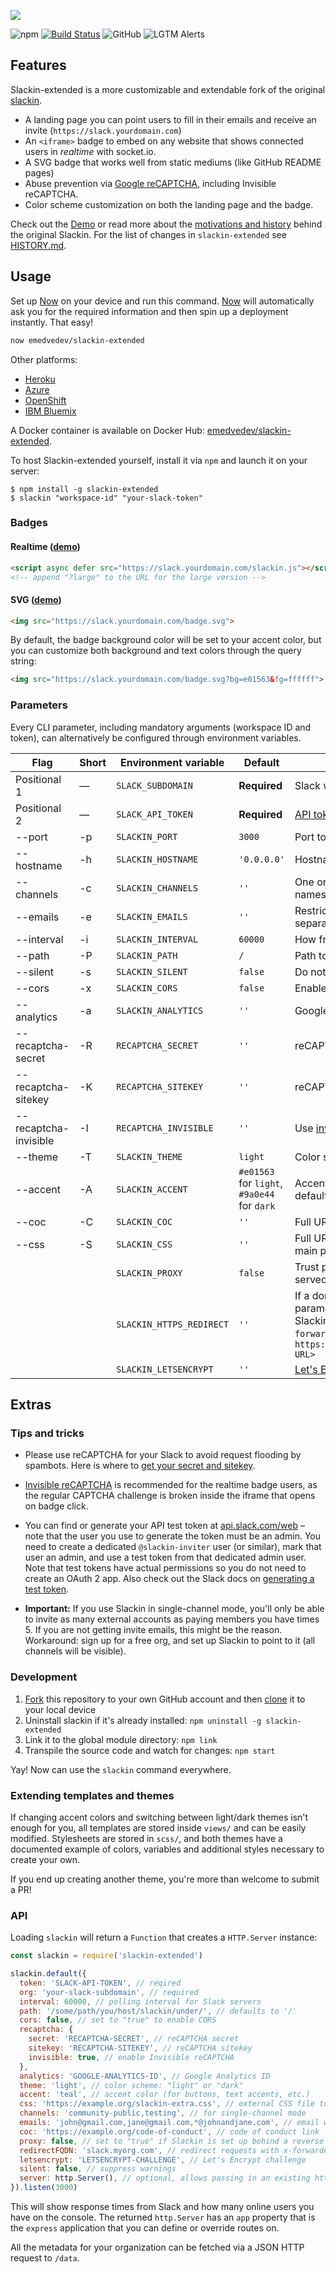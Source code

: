 ![](https://github.com/zeit/art/blob/e081cf46e6609b51ac485dcc337ac6644c0da5e7/slackin/repo-banner.png)

![npm](https://img.shields.io/npm/v/slackin-extended) [![Build Status](https://github.com/emedvedev/slackin-extended/workflows/Tests/badge.svg)](https://github.com/emedvedev/slackin-extended/actions?workflow=Tests) ![GitHub](https://img.shields.io/github/license/emedvedev/slackin-extended) ![LGTM Alerts](https://img.shields.io/lgtm/alerts/github/emedvedev/slackin-extended) 

## Features

Slackin-extended is a more customizable and extendable fork of the original [slackin](https://github.com/rauchg/slackin).

- A landing page you can point users to fill in their emails and receive an invite (`https://slack.yourdomain.com`)
- An `<iframe>` badge to embed on any website that shows connected users in *realtime* with socket.io.
- A SVG badge that works well from static mediums (like GitHub README pages)
- Abuse prevention via [Google reCAPTCHA](https://www.google.com/recaptcha/intro/), including Invisible reCAPTCHA.
- Color scheme customization on both the landing page and the badge.

Check out the [Demo](https://slackin.now.sh/) or read more about the [motivations and history](http://rauchg.com/slackin) behind the original Slackin. For the list of changes in `slackin-extended` see [HISTORY.md](HISTORY.md).

## Usage

Set up [Now](https://zeit.co/now) on your device and run this command. [Now](https://zeit.co/now) will automatically ask you for the required information and then spin up a deployment instantly. That easy!

```bash
now emedvedev/slackin-extended
```

Other platforms:

- [Heroku](https://heroku.com/deploy?template=https://github.com/emedvedev/slackin-extended/tree/master)
- [Azure](https://azuredeploy.net/)
- [OpenShift](https://github.com/rauchg/slackin/wiki/OpenShift)
- [IBM Bluemix](https://bluemix.net/deploy?repository=https://github.com/emedvedev/slackin-extended)

A Docker container is available on Docker Hub: [emedvedev/slackin-extended](https://hub.docker.com/r/emedvedev/slackin-extended/).

To host Slackin-extended yourself, install it via `npm` and launch it on your server:

```
$ npm install -g slackin-extended
$ slackin "workspace-id" "your-slack-token"
```

### Badges

#### Realtime ([demo](https://cldup.com/IaiPnDEAA6.gif))

```html
<script async defer src="https://slack.yourdomain.com/slackin.js"></script>
<!-- append "?large" to the URL for the large version -->
```

#### SVG ([demo](https://cldup.com/jWUT4QFLnq.png))

```html
<img src="https://slack.yourdomain.com/badge.svg">
```

By default, the badge background color will be set to your accent color, but you can customize both background and text colors through the query string:

```html
<img src="https://slack.yourdomain.com/badge.svg?bg=e01563&fg=ffffff">
```

### Parameters

Every CLI parameter, including mandatory arguments (workspace ID and token), can alternatively be configured through environment variables.

| Flag | Short | Environment variable | Default | Description |
| --- | --- | --- | --- | --- |
| Positional 1 | — | `SLACK_SUBDOMAIN` | **Required** | Slack workspace ID (https://**{this}**.slack.com) |
| Positional 2 | — | `SLACK_API_TOKEN` | **Required** | [API token](https://get.slack.help/hc/en-us/articles/215770388-Creating-and-regenerating-API-tokens) |
| --port | -p | `SLACKIN_PORT` | `3000` | Port to listen on |
| --hostname | -h | `SLACKIN_HOSTNAME` | `'0.0.0.0'` | Hostname to listen on |
| --channels | -c | `SLACKIN_CHANNELS` | `''` | One or more comma-separated channel names to allow single-channel guests |
| --emails | -e | `SLACKIN_EMAILS` | `''` | Restrict sign-up to a list of emails (comma-separated; wildcards are supported) |
| --interval | -i | `SLACKIN_INTERVAL` | `60000` | How frequently (ms) to poll Slack |
| --path | -P | `SLACKIN_PATH` | `/` | Path to serve slackin under |
| --silent | -s | `SLACKIN_SILENT` | `false` | Do not print out warnings or errors |
| --cors | -x | `SLACKIN_CORS` | `false` | Enable CORS for all routes |
| --analytics | -a | `SLACKIN_ANALYTICS` | `''` | Google Analytics ID |
| --recaptcha-secret | -R | `RECAPTCHA_SECRET` | `''` | reCAPTCHA secret |
| --recaptcha-sitekey | -K | `RECAPTCHA_SITEKEY` | `''` | reCAPTCHA sitekey |
| --recaptcha-invisible | -I | `RECAPTCHA_INVISIBLE` | `''` | Use [invisible reCAPTCHA](https://developers.google.com/recaptcha/docs/invisible) |
| --theme | -T | `SLACKIN_THEME` | `light` | Color scheme to use, `light` or `dark` |
| --accent | -A | `SLACKIN_ACCENT` | `#e01563` for `light`, `#9a0e44` for `dark` | Accent color to use instead of a theme default |
| --coc | -C | `SLACKIN_COC` | `''` | Full URL to a CoC that needs to be agreed to |
| --css | -S | `SLACKIN_CSS` | `''` | Full URL to a custom CSS file to use on the main page |
| | | `SLACKIN_PROXY` | `false` | Trust proxy headers (only use if Slackin is served behind a reverse proxy) |
| | | `SLACKIN_HTTPS_REDIRECT` | `''` | If a domain name is specified in this parameter and `SLACKIN_PROXY` is set to `true`, Slackin will redirect requests with `x-forwarded-proto === 'http'` to `https://<SLACKIN_HTTPS_REDIRECT>/<original URL>` |
| | | `SLACKIN_LETSENCRYPT` | `''` | [Let's Encrypt](https://letsencrypt.org/) challenge response |

## Extras

### Tips and tricks

* Please use reCAPTCHA for your Slack to avoid request flooding by spambots. Here is where to [get your secret and
sitekey](https://www.google.com/recaptcha/admin).

* [Invisible reCAPTCHA](https://developers.google.com/recaptcha/docs/invisible) is recommended for the realtime badge users, as the regular CAPTCHA challenge is broken inside the iframe that opens on badge click.

* You can find or generate your API test token at [api.slack.com/web](https://api.slack.com/web) – note that the user you use to generate the token must be an admin. You need to create a dedicated `@slackin-inviter` user (or similar), mark that user an admin, and use a test token from that dedicated admin user.  Note that test tokens have actual permissions so you do not need to create an OAuth 2 app. Also check out the Slack docs on [generating a test token](https://get.slack.help/hc/en-us/articles/215770388-Creating-and-regenerating-API-tokens).

* **Important:** If you use Slackin in single-channel mode, you'll only be
able to invite as many external accounts as paying members you have
times 5. If you are not getting invite emails, this might be the reason.
Workaround: sign up for a free org, and set up Slackin to point to it
(all channels will be visible).

### Development

1. [Fork](https://help.github.com/articles/fork-a-repo/) this repository to your own GitHub account and then [clone](https://help.github.com/articles/cloning-a-repository/) it to your local device
2. Uninstall slackin if it's already installed: `npm uninstall -g slackin-extended`
3. Link it to the global module directory: `npm link`
4. Transpile the source code and watch for changes: `npm start`

Yay! Now can use the `slackin` command everywhere.

### Extending templates and themes

If changing accent colors and switching between light/dark themes isn't enough for you, all templates are stored inside `views/` and can be easily modified. Stylesheets are stored in `scss/`, and both themes have a documented example of colors, variables and additional styles necessary to create your own.

If you end up creating another theme, you're more than welcome to submit a PR!

### API

Loading `slackin` will return a `Function` that creates a `HTTP.Server` instance:

```js
const slackin = require('slackin-extended')

slackin.default({
  token: 'SLACK-API-TOKEN', // reqired
  org: 'your-slack-subdomain', // required
  interval: 60000, // polling interval for Slack servers
  path: '/some/path/you/host/slackin/under/', // defaults to '/'
  cors: false, // set to "true" to enable CORS
  recaptcha: {
    secret: 'RECAPTCHA-SECRET', // reCAPTCHA secret
    sitekey: 'RECAPTCHA-SITEKEY', // reCAPTCHA sitekey
    invisible: true, // enable Invisible reCAPTCHA
  },
  analytics: 'GOOGLE-ANALYTICS-ID', // Google Analytics ID
  theme: 'light', // color scheme: "light" or "dark"
  accent: 'teal', // accent color (for buttons, text accents, etc.)
  css: 'https://example.org/slackin-extra.css', // external CSS file to include
  channels: 'community-public,testing', // for single-channel mode
  emails: 'john@gmail.com,jane@gmail.com,*@johnandjane.com', // email whitelist
  coc: 'https://example.org/code-of-conduct', // code of conduct link
  proxy: false, // set to "true" if Slackin is set up behind a reverse proxy
  redirectFQDN: 'slack.myorg.com', // redirect requests with x-forwarded-proto === 'http' to this domain
  letsencrypt: 'LETSENCRYPT-CHALLENGE', // Let's Encrypt challenge
  silent: false, // suppress warnings
  server: http.Server(), // optional, allows passing in an existing http server object
}).listen(3000)
```

This will show response times from Slack and how many online users you have on the console. The returned `http.Server` has an `app` property that is the `express` application that you can define or override routes on.

All the metadata for your organization can be fetched via a JSON HTTP request to `/data`.
